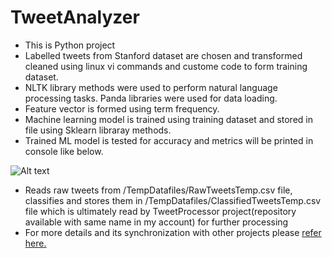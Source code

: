 # TweetAnalyzer
* This is Python project
* Labelled tweets from Stanford dataset are chosen and transformed cleaned using linux vi commands and custome code to form training dataset.
* NLTK library methods were used to perform natural language processing tasks. Panda libraries were used for data loading.
* Feature vector is formed using term frequency. 
* Machine learning model is trained using training dataset and stored in file using Sklearn libraray methods.
* Trained ML model is tested for accuracy and metrics will be printed in console like below.

![Alt text](https://drive.google.com/file/d/0B54zuGD6R78ZdmJZOUNLNWJzU2c/view?usp=sharing "confusion matrix")
* Reads raw tweets from /TempDatafiles/RawTweetsTemp.csv file, classifies and stores them in /TempDatafiles/ClassifiedTweetsTemp.csv file which is ultimately read by TweetProcessor project(repository available with same name in my account) for further processing
* For more details and its synchronization with other projects  please <a href="https://drive.google.com/file/d/0B54zuGD6R78ZY28wbkRMZV9vdHc/view">refer here. </a>

